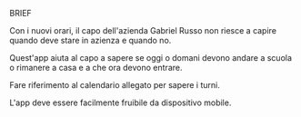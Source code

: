 BRIEF



Con i nuovi orari, il capo dell'azienda Gabriel Russo non riesce a capire quando deve stare in azienza e quando no.


Quest'app aiuta al capo  a sapere se oggi o domani devono andare a scuola o rimanere a casa e a che ora devono entrare.

Fare riferimento al calendario allegato per sapere i turni.

L'app deve essere facilmente fruibile da dispositivo mobile.

